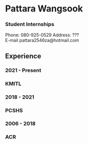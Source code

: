 <h1>Pattara Wangsook</h1>
<h3>Student Internships</h3>

<p>Phone: 080-925-0529 Address: ???<br>E-mail pattara2546za@hotmail.com</p>

<h2>Experience</h2>
<div>
    <h3>2021 - Present</h3>
    <h3>KMITL</h3>
</div>
<div>
    <h3>2018 - 2021</h3>
    <h3>PCSHS</h3>
</div>
<div>
    <h3>2006 - 2018</h3>
    <h3>ACR</h3>
</div>